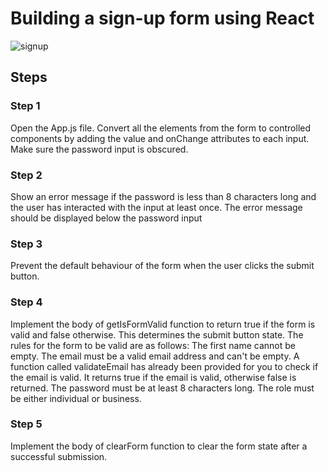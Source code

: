 # Building a sign-up form using React
![signup](https://github.com/fitsumtsehay/React-SignUp-Form/assets/63597726/bb205c27-5e1c-431c-8af7-77a741382e9a)
## Steps
### Step 1
Open the App.js file. Convert all the elements from the form to controlled components by adding the value and onChange attributes to each input. Make sure the password input is obscured.

### Step 2
Show an error message if the password is less than 8 characters long and the user has interacted with the input at least once. The error message should be displayed below the password input
### Step 3
Prevent the default behaviour of the form when the user clicks the submit button.

### Step 4
Implement the body of getIsFormValid function to return true if the form is valid and false otherwise. This determines the submit button state. The rules for the form to be valid are as follows:
The first name cannot be empty.
The email must be a valid email address and can't be empty. A function called validateEmail has already been provided for you to check if the email is valid. It returns true if the email is valid, otherwise  false is returned.
The password must be at least 8 characters long.
The role must be either individual or business.

### Step 5
Implement the body of clearForm function to clear the form state after a successful submission.

